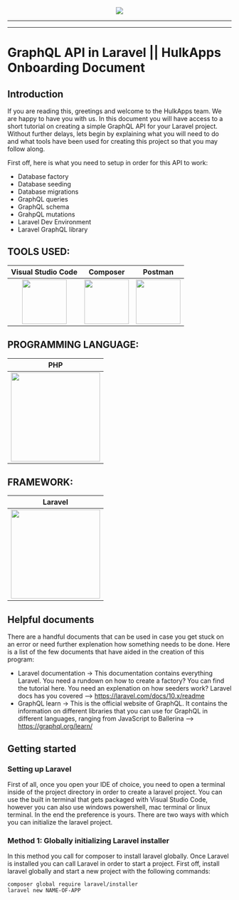 <p align="center">
  <img src="https://user-images.githubusercontent.com/76923830/232968928-37ab729c-145a-428c-a190-75ffe2b67368.png"/>
</p>

------------------------------------------------------------------------------------------------------------------------
------------------------------------------------------------------------------------------------------------------------

# GraphQL API in Laravel || HulkApps Onboarding Document

## Introduction
If you are reading this, greetings and welcome to the HulkApps team. We are happy to have you with us. In this document you will have access to a short tutorial on creating a simple GraphQL API for your Laravel project. Without further delays, lets begin by explaining what you will need to do and what tools have been used for creating this project so that you may follow along.

First off, here is what you need to setup in order for this API to work:
- Database factory
- Database seeding
- Database migrations
- GraphQL queries
- GraphQL schema
- GrahpQL mutations
- Laravel Dev Environment
- Laravel GraphQL library

## TOOLS USED:
|Visual Studio Code|Composer|Postman|
|:-:|:-:|:-:|
|<img src="https://user-images.githubusercontent.com/76923830/232976599-f3664623-da87-4699-998e-428358c41f5c.png" width="100">|<img src="https://user-images.githubusercontent.com/76923830/232976813-8265b645-f407-4517-9169-b149d281c8b5.png" width="100">|<img src="https://user-images.githubusercontent.com/76923830/233024463-94e361e3-552c-4cf9-ae83-e15cbbde7af1.png" width="100">|


## PROGRAMMING LANGUAGE:
|PHP|
|:-:|
|<img src="https://user-images.githubusercontent.com/76923830/232976123-0b69e481-50bb-4407-94e2-9148ecbe3b2a.png" width="200">|

## FRAMEWORK:
|Laravel|
|:-:|
|<img src="https://user-images.githubusercontent.com/76923830/232974917-d376cc16-da7c-42d8-99df-acd777680b55.png" width="200">|


## Helpful documents
There are a handful documents that can be used in case you get stuck on an error or need further explenation how something needs to be done. Here is a list of the few documents that have aided in the creation of this program:
- Laravel documentation -> This documentation contains everything Laravel. You need a rundown on how to create a factory? You can find the tutorial here. You need an explenation on how seeders work? Laravel docs has you covered --> https://laravel.com/docs/10.x/readme
- GraphQL learn -> This is the official website of GraphQL. It contains the information on different libraries that you can use for GraphQL in different languages, ranging from JavaScript to Ballerina --> https://graphql.org/learn/


## Getting started

### Setting up Laravel
First of all, once you open your IDE of choice, you need to open a terminal inside of the project directory in order to create a laravel project. You can use the built in terminal that gets packaged with Visual Studio Code, however you can also use windows powershell, mac terminal or linux terminal. In the end the preference is yours. There are two ways with which you can initialize the laravel project.

### Method 1: Globally initializing Laravel installer
In this method you call for composer to install laravel globally. Once Laravel is installed you can call Laravel in order to start a project. First off, install laravel globally and start a new project with the following commands:

```
composer global require laravel/installer
laravel new NAME-OF-APP
```
